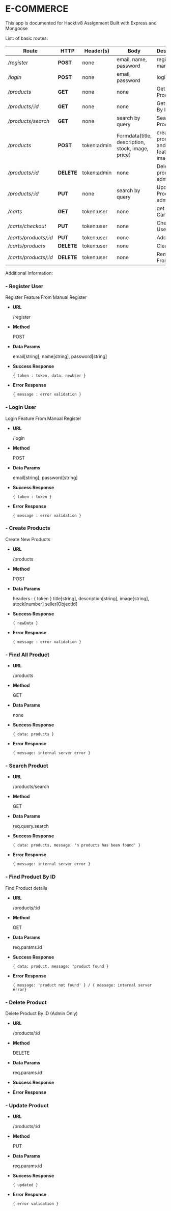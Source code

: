 # E-COMMERCE
This app is documented for Hacktiv8 Assignment
Built with Express and Mongoose

List: of basic routes:

|Route|HTTP|Header(s)|Body|Description|
|---------|---------|---------|---------|---------|
|_/register_|**POST**|none|email, name, password|register manual|
|_/login_|**POST**|none|email, password|login user|
|_/products_|**GET**|none|none|Get Products|
|_/products/:id_|**GET**|none|none|Get Product By Id|
|_/products/search_|**GET**|none|search by query|Search Product|
|_/products_|**POST**|token:admin| Formdata(title, description, stock, image, price)|create products and upload feature image|
|_/products/:id_|**DELETE**|token:admin|none|Delete product admin only|
|_/products/:id_|**PUT**|none|search by query|Update Product admin only|
|_/carts_|**GET**|token:user|none|get User Cart|
|_/carts/checkout_|**PUT**|token:user|none|Checkout User Car|
|_/carts/products/:id_|**PUT**|token:user|none|Add To Cart|
|_/carts/products_|**DELETE**|token:user|none|Clear Cart|
|_/carts/products/:id_|**DELETE**|token:user|none|Remove From Cart|


<!-- |_/articles/:id_|**POST**|token:user]Formdata(title OR/AND content OR/AND image)|update articles|
|_/articles/:id_|**PUT**|token:user|status|modify article status (authorized user only)|
|_/articles/:id_|**DELETE**|token : user|none|delete articles (authorized user only)|
|_/user/articles_|**GET**|token : user|none|get all user articles| -->

Additional Information:

### - **Register User**

Register Feature From Manual Register

+ **URL**
  
  /register

+ **Method**

  POST

+ **Data Params**
  
  email[string], name[string], password[string]

+ **Success Response**

      { token : token, data: newUser }


+ **Error Response**

      { message : error validation }

### - **Login User**

Login Feature From Manual Register

+ **URL**
  
  /login

+ **Method**

  POST

+ **Data Params**
  
  email[string], password[string]

+ **Success Response**

      { token : token }


+ **Error Response**

      { message : error validation }

### - **Create Products**

Create New Products 

+ **URL**
  
  /products

+ **Method**

  POST

+ **Data Params**

  headers : { token }
  title[string], description[string], image[string], stock[number] seller[ObjectId]

  
+ **Success Response**

      { newData }


+ **Error Response**

      { message : error validation }

      
### - **Find All Product**

+ **URL**
  
  /products

+ **Method**

  GET

+ **Data Params**

  none

  
+ **Success Response**

      { data: products }


+ **Error Response**

      { message: internal server error }

### - **Search Product**

+ **URL**
  
  /products/search

+ **Method**

  GET

+ **Data Params**

  req.query.search

  
+ **Success Response**

      { data: products, message: 'n products has been found' }


+ **Error Response**

      { message: internal server error }

### - **Find Product By ID**

Find Product details

+ **URL**
  
  /products/:id

+ **Method**

  GET

+ **Data Params**

  req.params.id

  
+ **Success Response**

      { data: product, message: 'product found }


+ **Error Response**

      { message: 'product not found' } / { message: internal server error}

### - **Delete Product**

Delete Product By ID (Admin Only)

+ **URL**
  
  /products/:id

+ **Method**

  DELETE

+ **Data Params**

  req.params.id

  
+ **Success Response**




+ **Error Response**



### - **Update Product**

+ **URL**
  
  /products/:id

+ **Method**

  PUT

+ **Data Params**

  req.params.id

  
+ **Success Response**

      { updated }


+ **Error Response**

      { error validation }